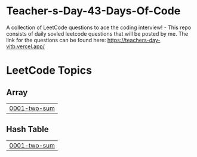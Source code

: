 # Teacher-s-Day-43-Days-Of-Code
A collection of LeetCode questions to ace the coding interview! - This repo consists of daily sovled leetcode questions that will be posted by me. The link for the questions can be found here: https://teachers-day-vitb.vercel.app/

<!---LeetCode Topics Start-->
# LeetCode Topics
## Array
|  |
| ------- |
| [0001-two-sum](https://github.com/aditya18177/Teacher-s-Day-43-Days-Of-Code/tree/master/0001-two-sum) |
## Hash Table
|  |
| ------- |
| [0001-two-sum](https://github.com/aditya18177/Teacher-s-Day-43-Days-Of-Code/tree/master/0001-two-sum) |
<!---LeetCode Topics End-->
